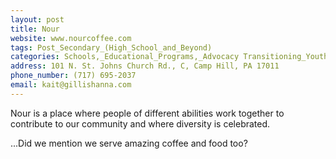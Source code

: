 ```yaml
---
layout: post
title: Nour
website: www.nourcoffee.com
tags: Post_Secondary_(High_School_and_Beyond)
categories: Schools,_Educational_Programs,_Advocacy Transitioning_Youth_and_Adults Accessibility,_Inclusion,_Safety,_Health Job_Resources
address: 101 N. St. Johns Church Rd., C, Camp Hill, PA 17011
phone_number: (717) 695-2037
email: kait@gillishanna.com
---
```

Nour is a place where people of different abilities work together to contribute to our
community and where diversity is celebrated.

...Did we mention we serve amazing coffee and food too?